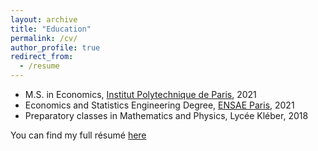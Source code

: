 ```yaml
---
layout: archive
title: "Education"
permalink: /cv/
author_profile: true
redirect_from:
  - /resume
---
```


* M.S. in Economics, [Institut Polytechnique de Paris](https://www.ip-paris.fr/en), 2021
* Economics and Statistics Engineering Degree, [ENSAE Paris](https://www.ensae.fr/en), 2021
* Preparatory classes in Mathematics and Physics, Lycée Kléber, 2018


You can find my full résumé [here](https://clementmontes.github.io/files/CMontes_CV.pdf)
